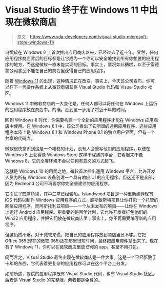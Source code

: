 # Visual Studio 终于在 Windows 11 中出现在微软商店

> 原文：<https://www.xda-developers.com/visual-studio-microsoft-store-windows-11/>

自微软在 Windows 8 上首次推出应用商店以来，已经过去了近十年。显然，任何应用程序商店背后的目标都是让它成为一个你可以安全地找到所有你想要的应用程序的地方，而这是微软一直未能实现的目标。事实上，情况如此糟糕，以至于雷德蒙公司甚至不能在自己的商店里获得自己的应用程序。

随着 [Windows 11](https://www.xda-developers.com/windows-11/) 的出现，这种情况正在改变。事实上，今天该公司宣布，你可以在下一代操作系统上从微软商店获得 Visual Studio 代码和 Visual Studio 社区。

Windows 11 中微软商店的一大变化是，任何人都可以将任何在 Windows 上运行的应用程序放在商店中。的确，走到这一步用了将近十年的时间。

回到 Windows 8 时代，你需要构建一个全新的应用程序才能在 Windows 应用商店中使用。在 Windows 8.1 中，该公司推出了它所谓的通用应用程序，这些应用程序本质上是 Windows 8.1 和 Windows Phone 8.1 的独立用户界面，但有一个共享的代码库。

微软很快意识到这是一个糟糕的计划。没有人会重写他们的应用程序，以便在 Windows 8 上获得像 Windows Store 这样不成熟的平台，它看起来不像 Windows 8，它的全屏环境不会以任何有意义的方式起飞。

这就是 Windows 10 的用武之地。微软首次推出通用 Windows 平台，允许开发人员为所有 Windows 设备创建一个具有响应 UI 的应用程序。但这还不是全部，因为 Redmond 公司不再要求你完全重建你的应用程序。

它引进了四座桥梁，其中三座已经装船。Islandwood 项目是一种重新编译现有 iOS 代码以制作 Windows 应用程序的方式。威斯敏斯特项目让你打包一个托管的网络应用程序，而阿斯托利亚项目——一个从未发布的项目——让你在 Windows 上运行 Android 应用程序。更重要的是百年计划，它允许开发者打包他们的 Win32 应用程序，并把它们放在微软商店里；事实上，你不再需要编写新的应用程序。

但这仍然不够。对于微软来说，把自己的应用程序放到商店里还不够。它把 Office 365(现在的微软 365)放在那里很短时间，最终把应用套件拿出来了。现在有了 Windows 11，你可以在微软商店里放*任何*的 app，甚至不用打包。

简而言之，Visual Studio 最终出现在微软商店是一件大事。这是一个已经酝酿了十年的东西，它代表着更复杂的应用程序可以在这个平台上分发。

如前所述，提供的应用程序既有 Visual Studio 代码，也有 Visual Studio 社区。后者是 Visual Studio 的完整版，两者都是免费的。